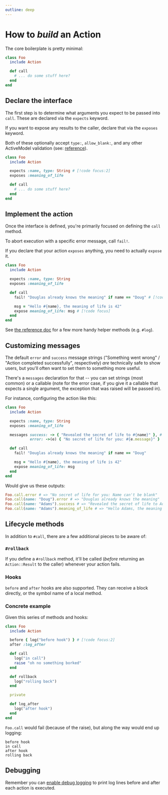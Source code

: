 ```yaml
---
outline: deep
---
```


# How to _build_ an Action

The core boilerplate is pretty minimal:

```ruby
class Foo
  include Action

  def call
    # ... do some stuff here?
  end
end
```

## Declare the interface

The first step is to determine what arguments you expect to be passed into `call`.  These are declared via the `expects` keyword.

If you want to expose any results to the caller, declare that via the `exposes` keyword.

Both of these optionally accept `type:`, `allow_blank:`, and any other ActiveModel validation (see: [reference](/reference/class)).


```ruby
class Foo
  include Action

  expects :name, type: String # [!code focus:2]
  exposes :meaning_of_life

  def call
    # ... do some stuff here?
  end
end
```

## Implement the action

Once the interface is defined, you're primarily focused on defining the `call` method.

To abort execution with a specific error message, call `fail!`.

If you declare that your action `exposes` anything, you need to actually `expose` it.

```ruby
class Foo
  include Action

  expects :name, type: String
  exposes :meaning_of_life

  def call
    fail! "Douglas already knows the meaning" if name == "Doug" # [!code focus]

    msg = "Hello #{name}, the meaning of life is 42"
    expose meaning_of_life: msg # [!code focus]
  end
end
```

See [the reference doc](/reference/instance) for a few more handy helper methods (e.g. `#log`).

## Customizing messages

The default `error` and `success` message strings ("Something went wrong" / "Action completed successfully", respectively) _are_ technically safe to show users, but you'll often want to set them to something more useful.

There's a `messages` declaration for that -- you can set strings (most common) or a callable (note for the error case, if you give it a callable that expects a single argument, the exception that was raised will be passed in).

For instance, configuring the action like this:

```ruby
class Foo
  include Action

  expects :name, type: String
  exposes :meaning_of_life

  messages success: -> { "Revealed the secret of life to #{name}" }, # [!code focus:2]
           error: ->(e) { "No secret of life for you: #{e.message}" }

  def call
    fail! "Douglas already knows the meaning" if name == "Doug"

    msg = "Hello #{name}, the meaning of life is 42"
    expose meaning_of_life: msg
  end
end
```

Would give us these outputs:

```ruby
Foo.call.error # => "No secret of life for you: Name can't be blank"
Foo.call(name: "Doug").error # => "Douglas already knows the meaning"
Foo.call(name: "Adams").success # => "Revealed the secret of life to Adams"
Foo.call(name: "Adams").meaning_of_life # => "Hello Adams, the meaning of life is 42"
```

## Lifecycle methods

In addition to `#call`, there are a few additional pieces to be aware of:

### `#rollback`

If you define a `#rollback` method, it'll be called (_before_ returning an `Action::Result` to the caller) whenever your action fails.

### Hooks

`before` and `after` hooks are also supported. They can receive a block directly, or the symbol name of a local method.

### Concrete example

Given this series of methods and hooks:

```ruby
class Foo
  include Action

  before { log("before hook") } # [!code focus:2]
  after :log_after

  def call
    log("in call")
    raise "oh no something borked"
  end

  def rollback
    log("rolling back")
  end

  private

  def log_after
    log("after hook")
  end
end
```

`Foo.call` would fail (because of the raise), but along the way would end up logging:

```text
before hook
in call
after hook
rolling back
```

## Debugging
Remember you can [enable debug logging](/reference/configuration.html#global-debug-logging) to print log lines before and after each action is executed.
